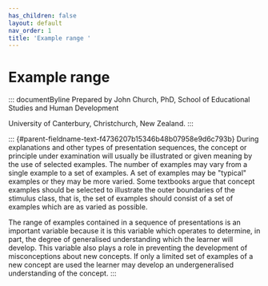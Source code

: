 ```yaml
---
has_children: false
layout: default
nav_order: 1
title: 'Example range '
---
```

# Example range 


::: documentByline
Prepared by John Church, PhD, School of Educational Studies and Human
Development

University of Canterbury, Christchurch, New Zealand.
:::

::: {#parent-fieldname-text-f4736207b15346b48b07958e9d6c793b}
During explanations and other types of presentation sequences, the
concept or principle under examination will usually be illustrated or
given meaning by the use of selected examples. The number of examples
may vary from a single example to a set of examples. A set of examples
may be "typical" examples or they may be more varied. Some textbooks
argue that concept examples should be selected to illustrate the outer
boundaries of the stimulus class, that is, the set of examples should
consist of a set of examples which are as varied as possible.

The range of examples contained in a sequence of presentations is an
important variable because it is this variable which operates to
determine, in part, the degree of generalised understanding which the
learner will develop. This variable also plays a role in preventing the
development of misconceptions about new concepts. If only a limited set
of examples of a new concept are used the learner may develop an
undergeneralised understanding of the concept.
:::
